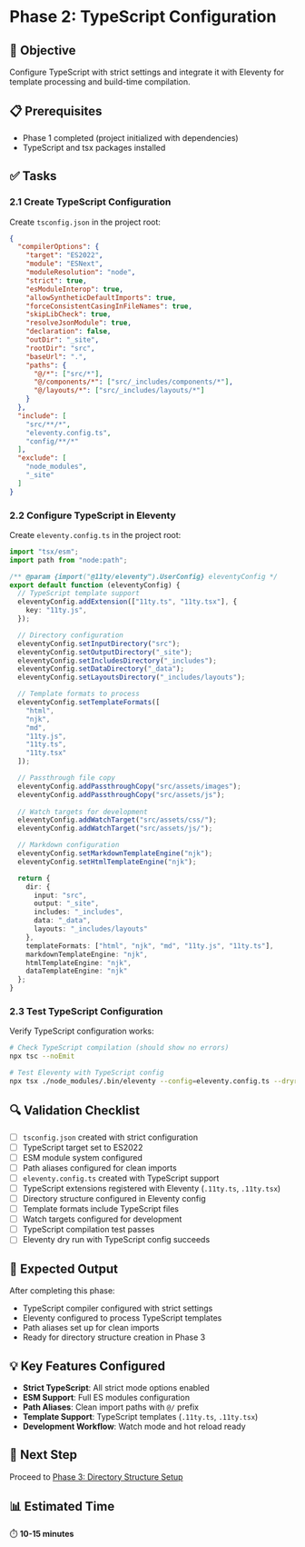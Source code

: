 # Phase 2: TypeScript Configuration

## 🎯 Objective
Configure TypeScript with strict settings and integrate it with Eleventy for template processing and build-time compilation.

## 📋 Prerequisites
- Phase 1 completed (project initialized with dependencies)
- TypeScript and tsx packages installed

## ✅ Tasks

### 2.1 Create TypeScript Configuration
Create `tsconfig.json` in the project root:

```json
{
  "compilerOptions": {
    "target": "ES2022",
    "module": "ESNext",
    "moduleResolution": "node",
    "strict": true,
    "esModuleInterop": true,
    "allowSyntheticDefaultImports": true,
    "forceConsistentCasingInFileNames": true,
    "skipLibCheck": true,
    "resolveJsonModule": true,
    "declaration": false,
    "outDir": "_site",
    "rootDir": "src",
    "baseUrl": ".",
    "paths": {
      "@/*": ["src/*"],
      "@/components/*": ["src/_includes/components/*"],
      "@/layouts/*": ["src/_includes/layouts/*"]
    }
  },
  "include": [
    "src/**/*",
    "eleventy.config.ts",
    "config/**/*"
  ],
  "exclude": [
    "node_modules",
    "_site"
  ]
}
```

### 2.2 Configure TypeScript in Eleventy
Create `eleventy.config.ts` in the project root:

```typescript
import "tsx/esm";
import path from "node:path";

/** @param {import("@11ty/eleventy").UserConfig} eleventyConfig */
export default function (eleventyConfig) {
  // TypeScript template support
  eleventyConfig.addExtension(["11ty.ts", "11ty.tsx"], {
    key: "11ty.js",
  });

  // Directory configuration
  eleventyConfig.setInputDirectory("src");
  eleventyConfig.setOutputDirectory("_site");
  eleventyConfig.setIncludesDirectory("_includes");
  eleventyConfig.setDataDirectory("_data");
  eleventyConfig.setLayoutsDirectory("_includes/layouts");

  // Template formats to process
  eleventyConfig.setTemplateFormats([
    "html",
    "njk",
    "md",
    "11ty.js",
    "11ty.ts",
    "11ty.tsx"
  ]);

  // Passthrough file copy
  eleventyConfig.addPassthroughCopy("src/assets/images");
  eleventyConfig.addPassthroughCopy("src/assets/js");
  
  // Watch targets for development
  eleventyConfig.addWatchTarget("src/assets/css/");
  eleventyConfig.addWatchTarget("src/assets/js/");

  // Markdown configuration
  eleventyConfig.setMarkdownTemplateEngine("njk");
  eleventyConfig.setHtmlTemplateEngine("njk");

  return {
    dir: {
      input: "src",
      output: "_site",
      includes: "_includes",
      data: "_data",
      layouts: "_includes/layouts"
    },
    templateFormats: ["html", "njk", "md", "11ty.js", "11ty.ts"],
    markdownTemplateEngine: "njk",
    htmlTemplateEngine: "njk",
    dataTemplateEngine: "njk"
  };
}
```

### 2.3 Test TypeScript Configuration
Verify TypeScript configuration works:

```bash
# Check TypeScript compilation (should show no errors)
npx tsc --noEmit

# Test Eleventy with TypeScript config
npx tsx ./node_modules/.bin/eleventy --config=eleventy.config.ts --dryrun
```

## 🔍 Validation Checklist
- [ ] `tsconfig.json` created with strict configuration
- [ ] TypeScript target set to ES2022
- [ ] ESM module system configured
- [ ] Path aliases configured for clean imports
- [ ] `eleventy.config.ts` created with TypeScript support
- [ ] TypeScript extensions registered with Eleventy (`.11ty.ts`, `.11ty.tsx`)
- [ ] Directory structure configured in Eleventy config
- [ ] Template formats include TypeScript files
- [ ] Watch targets configured for development
- [ ] TypeScript compilation test passes
- [ ] Eleventy dry run with TypeScript config succeeds

## 📝 Expected Output
After completing this phase:
- TypeScript compiler configured with strict settings
- Eleventy configured to process TypeScript templates
- Path aliases set up for clean imports
- Ready for directory structure creation in Phase 3

## 💡 Key Features Configured
- **Strict TypeScript**: All strict mode options enabled
- **ESM Support**: Full ES modules configuration
- **Path Aliases**: Clean import paths with `@/` prefix
- **Template Support**: TypeScript templates (`.11ty.ts`, `.11ty.tsx`)
- **Development Workflow**: Watch mode and hot reload ready

## 🔗 Next Step
Proceed to [Phase 3: Directory Structure Setup](./phase-3-directory-structure.md)

## 📊 Estimated Time
⏱️ **10-15 minutes**